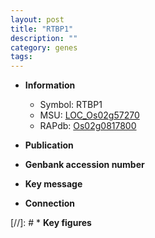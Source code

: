 ```yaml
---
layout: post
title: "RTBP1"
description: ""
category: genes
tags: 
---
```


* **Information**  
    + Symbol: RTBP1  
    + MSU: [LOC_Os02g57270](http://rice.uga.edu/cgi-bin/ORF_infopage.cgi?orf=LOC_Os02g57270)  
    + RAPdb: [Os02g0817800](http://rapdb.dna.affrc.go.jp/viewer/gbrowse_details/irgsp1?name=Os02g0817800)  

* **Publication**  

* **Genbank accession number**  

* **Key message**  

* **Connection**  

[//]: # * **Key figures**  


